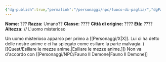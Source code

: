 ```yaml
---
{"dg-publish":true,"permalink":"/personaggi/npc/fuoco-di-paglia/","dgPassFrontmatter":true}
---
```


**Nome:** ???
**Razza:** Umano??
**Classe:** ????
**Città di origine:** ????
**Età:** ????
**Altezza:** //
L'uomo misterioso

Un uomo misterioso apparso per primo a [[Personaggi/X\|X]]. Lui ci ha detto delle nostre anime e ci ha spiegato come esiliare la parte malvagia.    ( [[Quest/Esiliare le mezze anime.\|Esiliare le mezze anime.]])
Non va d'accordo con [[Personaggi/NPC/Fauno Il Demone\|Fauno Il Demone]]